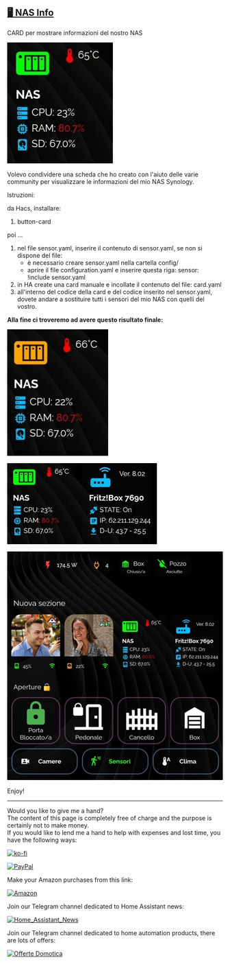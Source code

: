<h2><span style="text-decoration: underline;"><strong>🖥️ NAS Info</strong></span></h2>

CARD per mostrare informazioni del nostro NAS
<p><img src="example/example1.jpg" alt="" /></p>

<p>Volevo condividere una scheda che ho creato con l'aiuto delle varie community per visualizzare le informazioni del mio NAS Synology.</p>

<p dir="auto">Istruzioni:</p>

da Hacs, installare:
1. button-card

poi ...
1. nel file sensor.yaml, inserire il contenuto di sensor.yaml, se non si dispone del file:
    - è necessario creare sensor.yaml nella cartella config/
    - aprire il file configuration.yaml e inserire questa riga: sensor: !include sensor.yaml
2. in HA create una card manuale e incollate il contenuto del file: card.yaml
3. all'interno del codice della card e del codice inserito nel sensor.yaml, dovete andare a sostituire tutti i sensori del mio NAS con quelli del vostro.


<strong>Alla fine ci troveremo ad avere questo risultato finale:</strong><br />

<p><img src="example/example4.jpg" alt="" /></p>

<p><img src="example/example2.jpg" alt="" /></p>

<p><img src="example/example3.jpg" alt="" /></p>

<p>Enjoy!</p>

----------------------------------------
<p>Would you like to give me a hand?<br />The content of this page is completely free of charge and the purpose is certainly not to make money.<br />If you would like to lend me a hand to help with expenses and lost time, you have the following ways:</p>

[![ko-fi](https://ko-fi.com/img/githubbutton_sm.svg)](https://ko-fi.com/C0C713VTGJ)

[![PayPal](https://github.com/Simonz82/desktop-tutorial/blob/main/paypal.svg)](https://www.paypal.com/paypalme/simongmail)

Make your Amazon purchases from this link:

[![Amazon](https://github.com/Simonz82/desktop-tutorial/blob/main/Amazon_logo.png)](https://amzn.to/3XWWTgz)

Join our Telegram channel dedicated to Home Assistant news:

[![Home_Assistant_News](https://github.com/Simonz82/desktop-tutorial/blob/main/home_assistant_news.jpg)](https://t.me/Home_Assistant_News)

Join our Telegram channel dedicated to home automation products, there are lots of offers:

[![Offerte Domotica](https://github.com/Simonz82/desktop-tutorial/blob/main/offerte_domotica.jpg)](https://t.me/offerte_domotica_ita)
